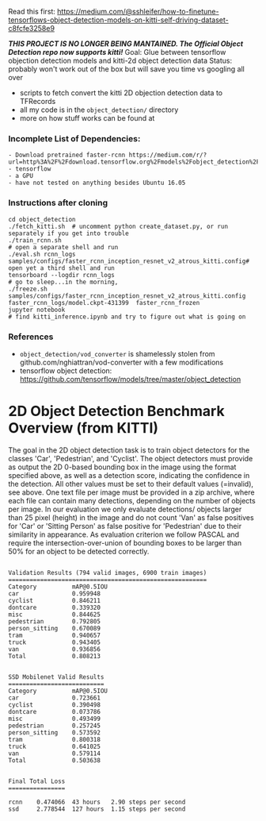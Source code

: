 Read this first: 
https://medium.com/@sshleifer/how-to-finetune-tensorflows-object-detection-models-on-kitti-self-driving-dataset-c8fcfe3258e9


***THIS PROJECT IS NO LONGER BEING MANTAINED. The Official Object Detection repo now supports kitti!***
Goal: Glue between tensorflow objection detection models and kitti-2d object detection data
Status: probably won't work out of the box but will save you time vs googling all over

- scripts to fetch convert the kitti 2D objection detection data to TFRecords
- all my code is in the `object_detection/` directory
- more on how stuff works can be found at

### Incomplete List of Dependencies:

    - Download pretrained faster-rcnn https://medium.com/r/?url=http%3A%2F%2Fdownload.tensorflow.org%2Fmodels%2Fobject_detection%2Ffaster_rcnn_inception_resnet_v2_atrous_coco_11_06_2017.tar.gz
    - tensorflow
    - a GPU
    - have not tested on anything besides Ubuntu 16.05


### Instructions after cloning

```
cd object_detection
./fetch_kitti.sh  # uncomment python create_dataset.py, or run separately if you get into trouble
./train_rcnn.sh
# open a separate shell and run
./eval.sh rcnn_logs samples/configs/faster_rcnn_inception_resnet_v2_atrous_kitti.config# open yet a third shell and run
tensorboard --logdir rcnn_logs
# go to sleep...in the morning,
./freeze.sh samples/configs/faster_rcnn_inception_resnet_v2_atrous_kitti.config faster_rcnn_logs/model.ckpt-431399  faster_rcnn_frozen
jupyter notebook
# find kitti_inference.ipynb and try to figure out what is going on
```



### References

- `object_detection/vod_converter` is shamelessly stolen from github.com/nghiattran/vod-converter with a few modifications
- tensorflow object detection: https://github.com/tensorflow/models/tree/master/object_detection


2D Object Detection Benchmark Overview (from KITTI)
===================================================

The goal in the 2D object detection task is to train object detectors for the
classes 'Car', 'Pedestrian', and 'Cyclist'. The object detectors must
provide as output the 2D 0-based bounding box in the image using the format
specified above, as well as a detection score, indicating the confidence
in the detection. All other values must be set to their default values
(=invalid), see above. One text file per image must be provided in a zip
archive, where each file can contain many detections, depending on the
number of objects per image. In our evaluation we only evaluate detections/
objects larger than 25 pixel (height) in the image and do not count 'Van' as
false positives for 'Car' or 'Sitting Person' as false positive for 'Pedestrian'
due to their similarity in appearance. As evaluation criterion we follow
PASCAL and require the intersection-over-union of bounding boxes to be
larger than 50% for an object to be detected correctly.

```

Validation Results (794 valid images, 6900 train images)
========================================================
Category          mAP@0.5IOU
car               0.959948
cyclist           0.846211
dontcare          0.339320
misc              0.844625
pedestrian        0.792805
person_sitting    0.670089
tram              0.940657
truck             0.943405
van               0.936856
Total             0.808213


SSD Mobilenet Valid Results
===========================
Category          mAP@0.5IOU
car               0.723661
cyclist           0.390498
dontcare          0.073786
misc              0.493499
pedestrian        0.257245
person_sitting    0.573592
tram              0.800318
truck             0.641025
van               0.579114
Total             0.503638


Final Total Loss
================

rcnn    0.474066  43 hours   2.90 steps per second
ssd     2.778544  127 hours  1.15 steps per second
```
